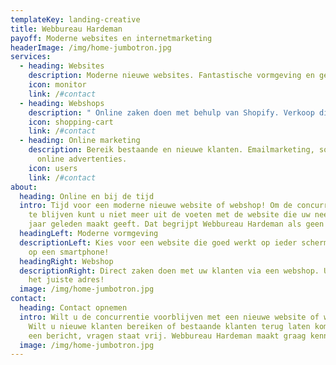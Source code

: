 ```yaml
---
templateKey: landing-creative
title: Webbureau Hardeman
payoff: Moderne websites en internetmarketing
headerImage: /img/home-jumbotron.jpg
services:
  - heading: Websites
    description: Moderne nieuwe websites. Fantastische vormgeving en gemakkelijk onderhoud.
    icon: monitor
    link: /#contact
  - heading: Webshops
    description: " Online zaken doen met behulp van Shopify. Verkoop direct aan uw klanten."
    icon: shopping-cart
    link: /#contact
  - heading: Online marketing
    description: Bereik bestaande en nieuwe klanten. Emailmarketing, social media en
      online advertenties.
    icon: users
    link: /#contact
about:
  heading: Online en bij de tijd
  intro: Tijd voor een moderne nieuwe website of webshop! Om de concurrentie voor
    te blijven kunt u niet meer uit de voeten met de website die uw neefje tien
    jaar geleden maakt geeft. Dat begrijpt Webbureau Hardeman als geen ander.
  headingLeft: Moderne vormgeving
  descriptionLeft: Kies voor een website die goed werkt op ieder scherm, en zeker
    op een smartphone!
  headingRight: Webshop
  descriptionRight: Direct zaken doen met uw klanten via een webshop. U bent aan
    het juiste adres!
  image: /img/home-jumbotron.jpg
contact:
  heading: Contact opnemen
  intro: Wilt u de concurrentie voorblijven met een nieuwe website of webshop?
    Wilt u nieuwe klanten bereiken of bestaande klanten terug laten komen? Stuur
    een bericht, vragen staat vrij. Webbureau Hardeman maakt graag kennis!
  image: /img/home-jumbotron.jpg
---
```

